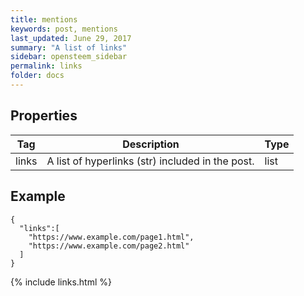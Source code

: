 ```yaml
---
title: mentions
keywords: post, mentions
last_updated: June 29, 2017
summary: "A list of links"
sidebar: opensteem_sidebar
permalink: links
folder: docs
---
```

## Properties

<div class="table-responsive">
  <table class="table">
    <thead>
      <tr>
        <th>Tag</th>
        <th>Description</th>
        <th>Type</th>
      </tr>
    </thead>
    <tbody>
      <tr>
        <td>links</td>
        <td>A list of hyperlinks (str) included in the post.</td>
        <td>list</td>
      </tr>
    </tbody>
  </table>
</div>

## Example

    {
      "links":[
        "https://www.example.com/page1.html",
        "https://www.example.com/page2.html"
      ]
    }

{% include links.html %}
